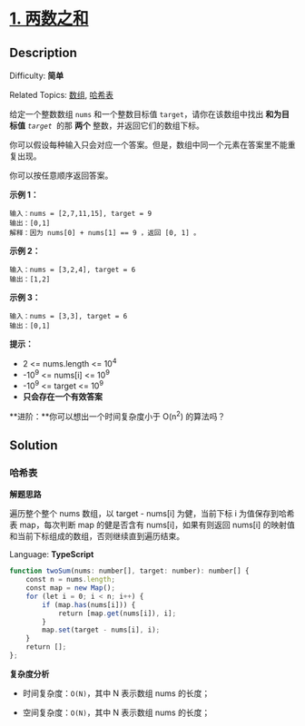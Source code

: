 # [1\. 两数之和](https://leetcode.cn/problems/two-sum/)

## Description

Difficulty: **简单**  

Related Topics: [数组](https://leetcode.cn/tag/array/), [哈希表](https://leetcode.cn/tag/hash-table/)

给定一个整数数组 `nums` 和一个整数目标值 `target`，请你在该数组中找出 **和为目标值** _`target`_  的那 **两个** 整数，并返回它们的数组下标。

你可以假设每种输入只会对应一个答案。但是，数组中同一个元素在答案里不能重复出现。

你可以按任意顺序返回答案。

**示例 1：**

```
输入：nums = [2,7,11,15], target = 9
输出：[0,1]
解释：因为 nums[0] + nums[1] == 9 ，返回 [0, 1] 。
```

**示例 2：**

```
输入：nums = [3,2,4], target = 6
输出：[1,2]
```

**示例 3：**

```
输入：nums = [3,3], target = 6
输出：[0,1]
```

**提示：**

* 2 <= nums.length <= 10<sup>4</sup>
* -10<sup>9</sup> <= nums[i] <= 10<sup>9</sup>
* -10<sup>9</sup> <= target <= 10<sup>9</sup>
* **只会存在一个有效答案**

**进阶：**你可以想出一个时间复杂度小于 O(n<sup>2</sup>) 的算法吗？

## Solution

### 哈希表

**解题思路**

遍历整个整个 nums 数组，以 target - nums[i] 为健，当前下标 i 为值保存到哈希表 map，每次判断 map 的健是否含有 nums[i]，如果有则返回 nums[i] 的映射值和当前下标组成的数组，否则继续直到遍历结束。

Language: **TypeScript**

```typescript
function twoSum(nums: number[], target: number): number[] {
    const n = nums.length;
    const map = new Map();
    for (let i = 0; i < n; i++) {
        if (map.has(nums[i])) {
            return [map.get(nums[i]), i];
        }
        map.set(target - nums[i], i);
    }
    return [];
};
```

**复杂度分析**

- 时间复杂度：`O(N)`，其中 N 表示数组 nums 的长度；

- 空间复杂度：`O(N)`，其中 N 表示数组 nums 的长度；
